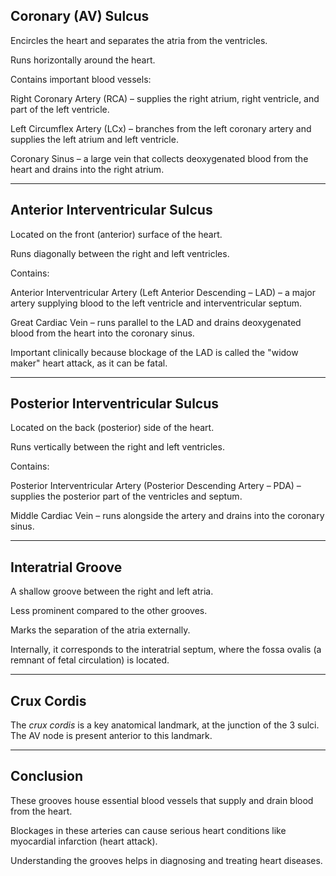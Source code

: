 ## Coronary (AV) Sulcus

Encircles the heart and separates the atria from the ventricles.

Runs horizontally around the heart.

Contains important blood vessels:

Right Coronary Artery (RCA) – supplies the right atrium, right ventricle, and part of the left ventricle.

Left Circumflex Artery (LCx) – branches from the left coronary artery and supplies the left atrium and left ventricle.

Coronary Sinus – a large vein that collects deoxygenated blood from the heart and drains into the right atrium.

---

## Anterior Interventricular Sulcus

Located on the front (anterior) surface of the heart.

Runs diagonally between the right and left ventricles.

Contains:

Anterior Interventricular Artery (Left Anterior Descending – LAD) – a major artery supplying blood to the left ventricle and interventricular septum.

Great Cardiac Vein – runs parallel to the LAD and drains deoxygenated blood from the heart into the coronary sinus.


Important clinically because blockage of the LAD is called the "widow maker" heart attack, as it can be fatal.

---

## Posterior Interventricular Sulcus

Located on the back (posterior) side of the heart.

Runs vertically between the right and left ventricles.

Contains:

Posterior Interventricular Artery (Posterior Descending Artery – PDA) – supplies the posterior part of the ventricles and septum.

Middle Cardiac Vein – runs alongside the artery and drains into the coronary sinus.

---

## Interatrial Groove

A shallow groove between the right and left atria.

Less prominent compared to the other grooves.

Marks the separation of the atria externally.

Internally, it corresponds to the interatrial septum, where the fossa ovalis (a remnant of fetal circulation) is located.

---

## Crux Cordis

The _crux cordis_ is a key anatomical landmark, at the junction of the 3 sulci.
The AV node is present anterior to this landmark.

---

## Conclusion

These grooves house essential blood vessels that supply and drain blood from the heart.

Blockages in these arteries can cause serious heart conditions like myocardial infarction (heart attack).

Understanding the grooves helps in diagnosing and treating heart diseases.